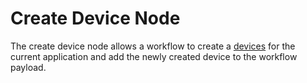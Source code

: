 # Create Device Node

The create device node allows a workflow to create a [devices](/devices/overview/) for the current application and add the newly created device to the workflow payload.
